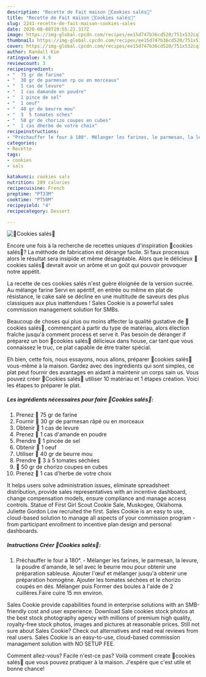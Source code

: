 ```yaml
---
description: "Recette de Fait maison 🍅Cookies salés🍅"
title: "Recette de Fait maison 🍅Cookies salés🍅"
slug: 2241-recette-de-fait-maison-cookies-sales
date: 2020-08-08T19:55:22.317Z
image: https://img-global.cpcdn.com/recipes/ee15d747b36cd520/751x532cq70/🍅cookies-sales🍅-photo-principale-de-la-recette.jpg
thumbnail: https://img-global.cpcdn.com/recipes/ee15d747b36cd520/751x532cq70/🍅cookies-sales🍅-photo-principale-de-la-recette.jpg
cover: https://img-global.cpcdn.com/recipes/ee15d747b36cd520/751x532cq70/🍅cookies-sales🍅-photo-principale-de-la-recette.jpg
author: Randall Kim
ratingvalue: 4.9
reviewcount: 3
recipeingredient:
- "  75 gr de farine"
- "  30 gr de parmesan rp ou en morceaux"
- "  1 cas de levure"
- "  1 cas damande en poudre"
- "  1 pince de sel"
- "  1 oeuf"
- "  40 gr de beurre mou"
- "  3  5 tomates sches"
- "  50 gr de chorizo coupes en cubes"
- "  1 cas dherbe de votre choix"
recipeinstructions:
- "Préchauffer le four à 180°. Mélanger les farines, le parmesan, la levure, la poudre d&#39;amande, le sel avec le beurre mou pour obtenir une préparation sableuse. Ajouter l&#39;œuf et mélanger jusqu&#39;à obtenir une préparation homogène. Ajouter les tomates séchées et le chorizo coupés en dés. Mélanger puis Former des boules à l&#39;aide de 2 cuillères.Faire cuire 15 mn environ."
categories:
- Recette
tags:
- cookies
- sals

katakunci: cookies sals 
nutrition: 289 calories
recipecuisine: French
preptime: "PT33M"
cooktime: "PT50M"
recipeyield: "4"
recipecategory: Dessert

---
```



![🍅Cookies salés🍅](https://img-global.cpcdn.com/recipes/ee15d747b36cd520/751x532cq70/🍅cookies-sales🍅-photo-principale-de-la-recette.jpg)

Encore une fois à la recherche de recettes uniques d'inspiration 🍅cookies salés🍅? La méthode de fabrication est dérange facile. Si faux processus alors le résultat sera insipide et même désagréable. Alors que le délicieux 🍅cookies salés🍅 devrait avoir un arôme et un goût qui pouvoir provoquer notre appétit.

La recette de ces cookies salés n&#39;est guère éloignée de la version sucrée. Au mélange farine Servi en apéritif, en entrée ou même en plat de résistance, le cake salé se décline en une multitude de saveurs des plus classiques aux plus inattendues ! Sales Cookie is a powerful sales commission management solution for SMBs.

Beaucoup de choses qui plus ou moins affecter la qualité gustative de 🍅cookies salés🍅, commençant à partir du type de matériau, alors élection fraîche jusqu'à comment process et serve it. Pas besoin de déranger if préparez un bon 🍅cookies salés🍅 délicieux dans house, car tant que vous connaissez le truc, ce plat capable de être traiter spécial.


Eh bien, cette fois, nous essayons, nous allons, préparer 🍅cookies salés🍅 vous-même à la maison. Gardez avec des ingrédients qui sont simples, ce plat peut fournir des avantages en aidant à maintenir un corps sain us. Vous pouvez créer 🍅Cookies salés🍅 utiliser 10 matériau et 1 étapes création. Voici les étapes to préparer le plat.

<!--inarticleads1-->

##### Les ingrédients nécessaires pour faire 🍅Cookies salés🍅:

1. Prenez  🍅 75 gr de farine
1. Fournir  🍅 30 gr de parmesan râpé ou en morceaux
1. Obtenir  🍅 1 cas de levure
1. Prenez  🍅 1 cas d&#39;amande en poudre
1. Prendre  🍅 1 pincée de sel
1. Obtenir  🍅 1 oeuf
1. Utiliser  🍅 40 gr de beurre mou
1. Prendre  🍅 3 à 5 tomates séchées
1.   🍅 50 gr de chorizo coupes en cubes
1. Prenez  🍅 1 cas d&#39;herbe de votre choix


It helps users solve administration issues, eliminate spreadsheet distribution, provide sales representatives with an incentive dashboard, change compensation models, ensure compliance and manage access controls. Statue of First Girl Scout Cookie Sale, Muskogee, Oklahoma. Juliette Gordon Low recruited the first. Sales Cookie is an easy to use, cloud-based solution to manage all aspects of your commission program - from participant enrollment to incentive plan design and personal dashboards. 

<!--inarticleads2-->

##### Instructions Créer 🍅Cookies salés🍅:

1. Préchauffer le four à 180°. - Mélanger les farines, le parmesan, la levure, la poudre d&#39;amande, le sel avec le beurre mou pour obtenir une préparation sableuse. Ajouter l&#39;œuf et mélanger jusqu&#39;à obtenir une préparation homogène. Ajouter les tomates séchées et le chorizo coupés en dés. Mélanger puis Former des boules à l&#39;aide de 2 cuillères.Faire cuire 15 mn environ.


Sales Cookie provide capabilities found in enterprise solutions with an SMB-friendly cost and user experience. Download Sale cookies stock photos at the best stock photography agency with millions of premium high quality, royalty-free stock photos, images and pictures at reasonable prices. Still not sure about Sales Cookie? Check out alternatives and read real reviews from real users. Sales Cookie is an easy-to-use, cloud-based commission management solution with NO SETUP FEE. 


Comment allez-vous? Facile n'est-ce pas? Voilà comment create 🍅cookies salés🍅 que vous pouvez pratiquer à la maison. J'espère que c'est utile et bonne chance!
